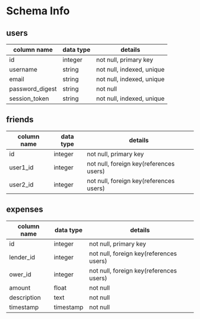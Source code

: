 # Schema Info

## users
column name     | data type | details
----------------|-----------|-----------------------
id              | integer   | not null, primary key
username        | string    | not null, indexed, unique
email           | string    | not null, indexed, unique
password_digest | string    | not null
session_token   | string    | not null, indexed, unique

## friends
column name     | data type | details
----------------|-----------|-----------------------
id              | integer   | not null, primary key
user1_id        | integer   | not null, foreign key(references users)
user2_id        | integer   | not null, foreign key(references users)

## expenses
column name     | data type | details
----------------|-----------|-----------------------
id              | integer   | not null, primary key
lender_id       | integer   | not null, foreign key(references users)
ower_id         | integer   | not null, foreign key(references users)
amount          | float     | not null
description     | text      | not null
timestamp       | timestamp | not null
